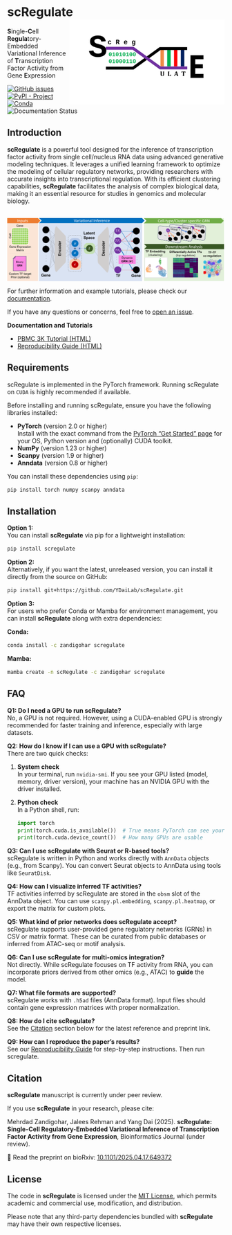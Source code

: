 # scRegulate<img src="https://raw.githubusercontent.com/YDaiLab/scRegulate/main/assets/tool_logo.svg" align="right" width="360" />
**S**ingle-**C**ell **Regula**tory-Embedded Variational Inference of **T**ranscription Factor Activity from Gene **E**xpression


[![GitHub issues](https://img.shields.io/github/issues/YDaiLab/scRegulate)](https://github.com/YDaiLab/scRegulate/issues)
[![PyPI - Project](https://img.shields.io/pypi/v/scRegulate)](https://pypi.org/project/scRegulate/)
[![Conda](https://img.shields.io/conda/dn/conda-forge/scRegulate)](https://anaconda.org/zandigohar/scregulate)
![Documentation Status](https://readthedocs.org/projects/scRegulate/badge/?version=latest)

## Introduction
**scRegulate** is a powerful tool designed for the inference of transcription factor activity from single cell/nucleus RNA data using advanced generative modeling techniques. It leverages a unified learning framework to optimize the modeling of cellular regulatory networks, providing researchers with accurate insights into transcriptional regulation. With its efficient clustering capabilities, **scRegulate** facilitates the analysis of complex biological data, making it an essential resource for studies in genomics and molecular biology.

<br>
<img src="https://raw.githubusercontent.com/YDaiLab/scRegulate/main/assets/Visual_Abstract.png" align="center" />
<br>

For further information and example tutorials, please check our [documentation](https://readthedocs.org/projects/scRegulate/badge/?version=latest).

If you have any questions or concerns, feel free to [open an issue](https://github.com/YDaiLab/scRegulate/issues).

 **Documentation and Tutorials**  
- [PBMC 3K Tutorial (HTML)](https://ydailab.github.io/scRegulate/tutorial_main.html)  
- [Reproducibility Guide (HTML)](https://ydailab.github.io/scRegulate/Data_Preparation.html)


## Requirements
scRegulate is implemented in the PyTorch framework. Running scRegulate on `CUDA` is highly recommended if available.


Before installing and running scRegulate, ensure you have the following libraries installed:
- **PyTorch** (version 2.0 or higher)  
  Install with the exact command from the [PyTorch “Get Started” page](https://pytorch.org/get-started/locally/) for your OS, Python version and (optionally) CUDA toolkit.
- **NumPy** (version 1.23 or higher)
- **Scanpy** (version 1.9 or higher)
- **Anndata** (version 0.8 or higher)

You can install these dependencies using `pip`:

```bash
pip install torch numpy scanpy anndata
```

## Installation

**Option 1:**  
You can install **scRegulate** via pip for a lightweight installation:

```bash
pip install scregulate
```

**Option 2:**  
Alternatively, if you want the latest, unreleased version, you can install it directly from the source on GitHub:

```bash
pip install git+https://github.com/YDaiLab/scRegulate.git
```

**Option 3:**  
For users who prefer Conda or Mamba for environment management, you can install **scRegulate** along with extra dependencies:

**Conda:**
```bash
conda install -c zandigohar scregulate
```

**Mamba:**
```bash
mamba create -n scRegulate -c zandigohar scregulate
```

## FAQ

**Q1: Do I need a GPU to run scRegulate?**  
No, a GPU is not required. However, using a CUDA-enabled GPU is strongly recommended for faster training and inference, especially with large datasets.

**Q2: How do I know if I can use a GPU with scRegulate?**  
There are two quick checks:

1. **System check**  
   In your terminal, run `nvidia-smi`. If you see your GPU listed (model, memory, driver version), your machine has an NVIDIA GPU with the driver installed.

2. **Python check**  
   In a Python shell, run:
   ```python
   import torch
   print(torch.cuda.is_available())  # True means PyTorch can see your GPU
   print(torch.cuda.device_count())  # How many GPUs are usable
   ```

**Q3: Can I use scRegulate with Seurat or R-based tools?**  
scRegulate is written in Python and works directly with `AnnData` objects (e.g., from Scanpy). You can convert Seurat objects to AnnData using tools like `SeuratDisk`.

**Q4: How can I visualize inferred TF activities?**  
TF activities inferred by scRegulate are stored in the `obsm` slot of the AnnData object. You can use `scanpy.pl.embedding`, `scanpy.pl.heatmap`, or export the matrix for custom plots.

**Q5: What kind of prior networks does scRegulate accept?**  
scRegulate supports user-provided gene regulatory networks (GRNs) in CSV or matrix format. These can be curated from public databases or inferred from ATAC-seq or motif analysis.

**Q6: Can I use scRegulate for multi-omics integration?**  
Not directly. While scRegulate focuses on TF activity from RNA, you can incorporate priors derived from other omics (e.g., ATAC) to **guide** the model.

**Q7: What file formats are supported?**  
scRegulate works with `.h5ad` files (AnnData format). Input files should contain gene expression matrices with proper normalization.

**Q8: How do I cite scRegulate?**  
See the [Citation](#citation) section below for the latest reference and preprint link.

**Q9: How can I reproduce the paper’s results?**  
See our [Reproducibility Guide](https://github.com/YDaiLab/scRegulate/blob/main/notebooks/Data_Preparation.ipynb) for step-by-step instructions. Then run scregulate.

## Citation

**scRegulate** manuscript is currently under peer review. 

If you use **scRegulate** in your research, please cite:

Mehrdad Zandigohar, Jalees Rehman and Yang Dai (2025). **scRegulate: Single-Cell Regulatory-Embedded Variational Inference of Transcription Factor Activity from Gene Expression**, Bioinformatics Journal (under review).

📄 Read the preprint on bioRxiv: [10.1101/2025.04.17.649372](https://doi.org/10.1101/2025.04.17.649372)


## License

The code in **scRegulate** is licensed under the [MIT License](https://opensource.org/licenses/MIT), which permits academic and commercial use, modification, and distribution. 

Please note that any third-party dependencies bundled with **scRegulate** may have their own respective licenses.

